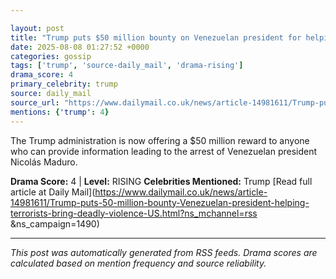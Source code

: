 ```yaml
---

layout: post
title: "Trump puts $50 million bounty on Venezuelan president for helping terrorists bring 'deadly violence' to US"
date: 2025-08-08 01:27:52 +0000
categories: gossip
tags: ['trump', 'source-daily_mail', 'drama-rising']
drama_score: 4
primary_celebrity: trump
source: daily_mail
source_url: "https://www.dailymail.co.uk/news/article-14981611/Trump-puts-50-million-bounty-Venezuelan-president-helping-terrorists-bring-deadly-violence-US.html?ns_mchannel=rss&1490&campaign=1490"
mentions: {'trump': 4}
---
```


The Trump administration is now offering a $50 million reward to anyone who can provide information leading to the arrest of Venezuelan president Nicolás Maduro.

**Drama Score:** 4 | **Level:** RISING **Celebrities Mentioned:** Trump [Read full article at Daily Mail](https://www.dailymail.co.uk/news/article-14981611/Trump-puts-50-million-bounty-Venezuelan-president-helping-terrorists-bring-deadly-violence-US.html?ns_mchannel=rss &ns_campaign=1490)

---

*This post was automatically generated from RSS feeds. Drama scores are calculated based on mention frequency and source reliability.*